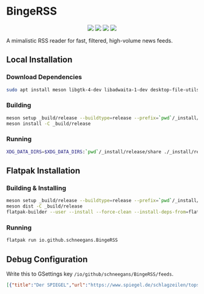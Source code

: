 <!--
SPDX-FileCopyrightText: Simon Schneegans <code@simonschneegans.de>
SPDX-License-Identifier: CC-BY-4.0
-->

# BingeRSS

<p align="center">
<a href="https://github.com/Schneegans/binge-rss/actions"><img src="https://github.com/Schneegans/binge-rss/workflows/Checks/badge.svg?branch=main" /></a>
<!-- <a href="https://api.reuse.software/info/github.com/Schneegans/binge-rss"><img src="https://api.reuse.software/badge/github.com/Schneegans/binge-rss" /></a> -->
<a href="LICENSE"><img src="https://img.shields.io/badge/License-MIT-blue.svg?labelColor=303030" /></a>
<a href="scripts/cloc.sh"><img src="https://img.shields.io/endpoint?url=https://gist.githubusercontent.com/Schneegans/981cc7accc7d037aa35d2e0dbbf16632/raw/loc.json" /></a>
<a href="scripts/cloc.sh"><img src="https://img.shields.io/endpoint?url=https://gist.githubusercontent.com/Schneegans/981cc7accc7d037aa35d2e0dbbf16632/raw/comments.json" /></a>
</p>

A mimalistic RSS reader for fast, filtered, high-volume news feeds.

## Local Installation

### Download Dependencies

```bash
sudo apt install meson libgtk-4-dev libadwaita-1-dev desktop-file-utils
```

### Building

```bash
meson setup _build/release --buildtype=release --prefix=`pwd`/_install/release
meson install -C _build/release
```

### Running

```bash
XDG_DATA_DIRS=$XDG_DATA_DIRS:`pwd`/_install/release/share ./_install/release/bin/binge-rss
```

## Flatpak Installation

### Building & Installing

```bash
meson setup _build/release --buildtype=release --prefix=`pwd`/_install/release
meson dist -C _build/release
flatpak-builder --user --install --force-clean --install-deps-from=flathub _repo tools/io.github.schneegans.BingeRSS.json
```

### Running

```bash
flatpak run io.github.schneegans.BingeRSS
```

## Debug Configuration

Write this to GSettings key `/io/github/schneegans/BingeRSS/feeds`.

```json
[{"title":"Der SPIEGEL","url":"https://www.spiegel.de/schlagzeilen/tops/index.rss","viewed":"2022-10-09 16:06:14 UTC","filter":[]},{"title":"Unixporn","url":"http://reddit.com/r/unixporn/new/.rss?sort=new","viewed":"2022-10-09 16:06:14 UTC","filter":[]},{"title":"Forschung Aktuell","url":"https://www.deutschlandfunk.de/forschung-aktuell-104.xml","viewed":"2022-10-09 16:06:14 UTC","filter":[]},{"title":"Linux","url":"http://reddit.com/r/linux/new/.rss?sort=new","viewed":"2022-10-09 16:06:14 UTC","filter":[]},{"title":"GNOME","url":"http://reddit.com/r/gnome/new/.rss?sort=new","viewed":"2022-10-09 16:06:14 UTC","filter":[]},{"title":"OMG Ubuntu","url":"https://omgubuntu.co.uk/feed","viewed":"2022-10-09 16:06:14 UTC","filter":[]},{"title":"Blendernation","url":"https://www.blendernation.com/feed/","viewed":"2022-10-09 16:06:14 UTC","filter":[]},{"title":"The Verge","url":"https://www.theverge.com/rss/index.xml","viewed":"2022-10-09 16:06:14 UTC","filter":[]},{"title":"Ars Technica","url":"https://feeds.arstechnica.com/arstechnica/features","viewed":"2022-10-09 16:06:14 UTC","filter":[]},{"title":"Hacker News","url":"https://news.ycombinator.com/rss","viewed":"2022-10-09 16:06:14 UTC","filter":[]},{"title":"Vulnerabilities","url":"https://nvd.nist.gov/feeds/xml/cve/misc/nvd-rss-analyzed.xml","viewed":"2022-10-09 16:06:14 UTC","filter":[]}]
```